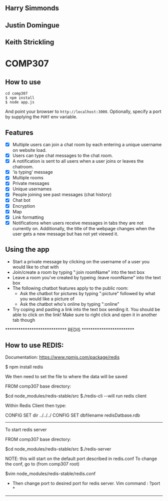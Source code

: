 ## Harry Simmonds
## Justin Domingue
## Keith Strickling

# COMP307

## How to use

```
cd comp307
$ npm install
$ node app.js
```
And point your browser to `http://localhost:3000`. Optionally, specify
a port by supplying the `PORT` env variable.

## Features

- [x] Multiple users can join a chat room by each entering a unique username
on website load.
- [x] Users can type chat messages to the chat room.
- [x] A notification is sent to all users when a user joins or leaves
the chatroom.
- [x] 'is typing' message
- [x] Multiple rooms
- [x] Private messages
- [x] Unique usernames
- [x] People joining see past messages (chat history)
- [x] Chat bot
- [x] Encryption
- [x] Map
- [x] Link formatting
- [x] Notifications when users receive messages in tabs they are not currently on.
Additionally, the title of the webpage changes when the user gets a new message but has not
yet viewed it.

## Using the app

- Start a private message by clicking on the username of a user you would like to chat with
- Join/create a room by typing ":join roomName" into the text box
- Leave a room you've created by typeing :leave roomName" into the text box
- The following chatbot features apply to the public room:
  - Ask the chatbot for pictures by typing ":picture" followed by what you would like a picture of
  - Ask the chatbot who's online by typing ":online"
- Try coping and pasting a link into the text box sending it. You should be able to click on 
the link! Make sure to right click and open it in another tab though

**************************** REDIS ************************
## How to use REDIS:
Documentation: https://www.npmjs.com/package/redis

$ npm install redis

We then need to set the file to where the data will be saved

FROM comp307 base directory:

$cd node_modules/redis-stable/src
$./redis-cli                            --will run redis client

Within Redis Client then type:

CONFIG SET dir ../../../
CONFIG SET dbfilename redisDatbase.rdb

---
To start redis server

FROM comp307 base directory:

$cd node_modules/redis-stable/src
$./redis-server

NOTE: this will start on the default port described in redis.conf
To change the conf, go to (from comp307 root)

$vim node_modules/redis-stable/redis.conf

* Then change port to desired port for redis server. Vim command : ?port *

******************************************************************
